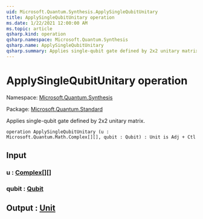 ```yaml
---
uid: Microsoft.Quantum.Synthesis.ApplySingleQubitUnitary
title: ApplySingleQubitUnitary operation
ms.date: 1/22/2021 12:00:00 AM
ms.topic: article
qsharp.kind: operation
qsharp.namespace: Microsoft.Quantum.Synthesis
qsharp.name: ApplySingleQubitUnitary
qsharp.summary: Applies single-qubit gate defined by 2x2 unitary matrix.
---
```


# ApplySingleQubitUnitary operation

Namespace: [Microsoft.Quantum.Synthesis](xref:Microsoft.Quantum.Synthesis)

Package: [Microsoft.Quantum.Standard](https://nuget.org/packages/Microsoft.Quantum.Standard)


Applies single-qubit gate defined by 2x2 unitary matrix.

```qsharp
operation ApplySingleQubitUnitary (u : Microsoft.Quantum.Math.Complex[][], qubit : Qubit) : Unit is Adj + Ctl
```


## Input

### u : [Complex](xref:Microsoft.Quantum.Math.Complex)[][]




### qubit : [Qubit](xref:microsoft.quantum.lang-ref.qubit)





## Output : [Unit](xref:microsoft.quantum.lang-ref.unit)

